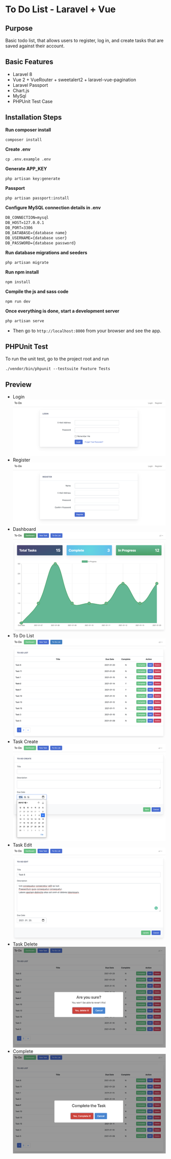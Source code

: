 # To Do List - Laravel + Vue
## Purpose
Basic todo list, that allows users to register, log in, and create tasks that are saved against their account. 

## Basic Features
- Laravel 8
- Vue 2 + VueRouter + sweetalert2 + laravel-vue-pagination
- Laravel Passport
- Chart.js
- MySql
- PHPUnit Test Case

## Installation Steps

**Run composer install**
```
composer install
```
**Create .env**
```
cp .env.example .env
```
**Generate APP_KEY**
```
php artisan key:generate
```
**Passport**
```
php artisan passport:install
```
**Configure MySQL connection details in .env**
```
DB_CONNECTION=mysql
DB_HOST=127.0.0.1
DB_PORT=3306
DB_DATABASE={database name}
DB_USERNAME={database user}
DB_PASSWORD={database password}
```
**Run database migrations and seeders**
```
php artisan migrate
```
**Run npm install**
```
npm install
```
**Compile the js and sass code**
```
npm run dev
```
**Once everything is done, start a development server**
```bash
php artisan serve
```
- Then go to `http://localhost:8000` from your browser and see the app.


## PHPUnit Test
To run the unit test, go to the project root and run
```
./vendor/bin/phpunit --testsuite Feature Tests
```
## Preview
- Login
![Login Page](/screen/img_login.png)
- Register
![Register Page](/screen/img_user_register.png)
- Dashboard
![Dashboard Page](/screen/img_dashboard.png)
- To Do List
![List Page](/screen/img_list.png)
- Task Create
![Create Page](/screen/img_create.png)
- Task Edit
![Edit Page](/screen/img_edit.png)
- Task Delete
![Delete Page](/screen/img_delete.png)
- Complete
![Complete Page](/screen/img_complete.png)
